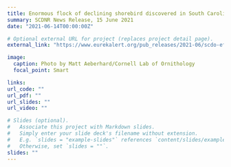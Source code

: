 ```yaml
---
title: Enormous flock of declining shorebird discovered in South Carolina
summary: SCDNR News Release, 15 June 2021
date: "2021-06-14T00:00:00Z"

# Optional external URL for project (replaces project detail page).
external_link: "https://www.eurekalert.org/pub_releases/2021-06/scdo-efo061421.php"

image:
  caption: Photo by Matt Aeberhard/Cornell Lab of Ornithology
  focal_point: Smart

links:
url_code: ""
url_pdf: ""
url_slides: ""
url_video: ""

# Slides (optional).
#   Associate this project with Markdown slides.
#   Simply enter your slide deck's filename without extension.
#   E.g. `slides = "example-slides"` references `content/slides/example-slides.md`.
#   Otherwise, set `slides = ""`.
slides: ""
---
```

